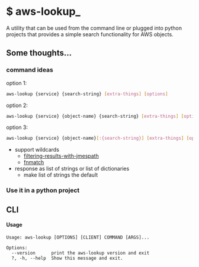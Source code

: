 # $ aws-lookup_

A utility that can be used from the command line or plugged into python projects that provides a simple search functionality for AWS objects.


## Some thoughts...

### command ideas

option 1:

```bash
aws-lookup {service} {search-string} [extra-things] [options]
```

option 2:

```bash
aws-lookup {service} {object-name} {search-string} [extra-things] [options]
```

option 3:

```bash
aws-lookup {service} {object-name}[:{search-string}] [extra-things] [options]
```

* support wildcards
  - [filtering-results-with-jmespath](http://boto3.readthedocs.io/en/latest/guide/paginators.html#filtering-results-with-jmespath)
  - [fnmatch](https://docs.python.org/3/library/fnmatch.html)
* response as list of strings or list of dictionaries
  - make list of strings the default


### Use it in a python project


## CLI

#### Usage

````
Usage: aws-lookup [OPTIONS] [CLIENT] COMMAND [ARGS]...

Options:
  --version      print the aws-lookup version and exit
  ?, -h, --help  Show this message and exit.
````
